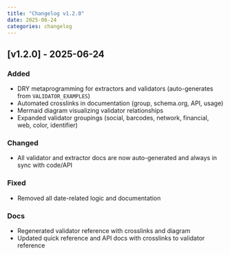 ```yaml
---
title: "Changelog v1.2.0"
date: 2025-06-24
categories: changelog
---
```


## [v1.2.0] - 2025-06-24

### Added
- DRY metaprogramming for extractors and validators (auto-generates from `VALIDATOR_EXAMPLES`)
- Automated crosslinks in documentation (group, schema.org, API, usage)
- Mermaid diagram visualizing validator relationships
- Expanded validator groupings (social, barcodes, network, financial, web, color, identifier)

### Changed
- All validator and extractor docs are now auto-generated and always in sync with code/API

### Fixed
- Removed all date-related logic and documentation

### Docs
- Regenerated validator reference with crosslinks and diagram
- Updated quick reference and API docs with crosslinks to validator reference 